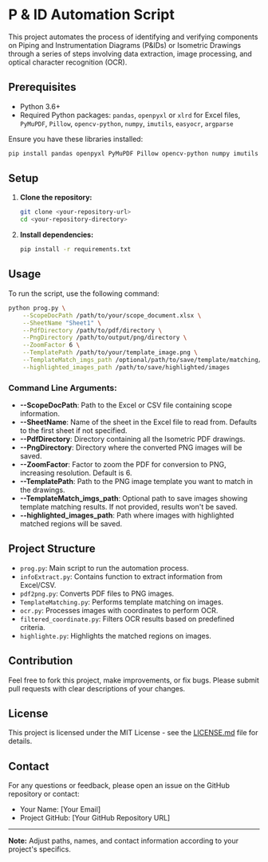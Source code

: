 # P & ID Automation Script

This project automates the process of identifying and verifying components on Piping and Instrumentation Diagrams (P&IDs) or Isometric Drawings through a series of steps involving data extraction, image processing, and optical character recognition (OCR).

## Prerequisites

- Python 3.6+
- Required Python packages: `pandas`, `openpyxl` or `xlrd` for Excel files, `PyMuPDF`, `Pillow`, `opencv-python`, `numpy`, `imutils`, `easyocr`, `argparse`

Ensure you have these libraries installed:

```bash
pip install pandas openpyxl PyMuPDF Pillow opencv-python numpy imutils easyocr argparse
```

## Setup

1. **Clone the repository:**

   ```bash
   git clone <your-repository-url>
   cd <your-repository-directory>
   ```

2. **Install dependencies:**

   ```bash
   pip install -r requirements.txt
   ```

## Usage

To run the script, use the following command:

```bash
python prog.py \
    --ScopeDocPath /path/to/your/scope_document.xlsx \
    --SheetName "Sheet1" \
    --PdfDirectory /path/to/pdf/directory \
    --PngDirectory /path/to/output/png/directory \
    --ZoomFactor 6 \
    --TemplatePath /path/to/your/template_image.png \
    --TemplateMatch_imgs_path /optional/path/to/save/template/matching/results \
    --highlighted_images_path /path/to/save/highlighted/images
```

### Command Line Arguments:

- **--ScopeDocPath**: Path to the Excel or CSV file containing scope information.
- **--SheetName**: Name of the sheet in the Excel file to read from. Defaults to the first sheet if not specified.
- **--PdfDirectory**: Directory containing all the Isometric PDF drawings.
- **--PngDirectory**: Directory where the converted PNG images will be saved.
- **--ZoomFactor**: Factor to zoom the PDF for conversion to PNG, increasing resolution. Default is 6.
- **--TemplatePath**: Path to the PNG image template you want to match in the drawings.
- **--TemplateMatch_imgs_path**: Optional path to save images showing template matching results. If not provided, results won't be saved.
- **--highlighted_images_path**: Path where images with highlighted matched regions will be saved.

## Project Structure

- `prog.py`: Main script to run the automation process.
- `infoExtract.py`: Contains function to extract information from Excel/CSV.
- `pdf2png.py`: Converts PDF files to PNG images.
- `TemplateMatching.py`: Performs template matching on images.
- `ocr.py`: Processes images with coordinates to perform OCR.
- `filtered_coordinate.py`: Filters OCR results based on predefined criteria.
- `highlighte.py`: Highlights the matched regions on images.

## Contribution

Feel free to fork this project, make improvements, or fix bugs. Please submit pull requests with clear descriptions of your changes.

## License

This project is licensed under the MIT License - see the [LICENSE.md](LICENSE.md) file for details.

## Contact

For any questions or feedback, please open an issue on the GitHub repository or contact:

- Your Name: [Your Email]
- Project GitHub: [Your GitHub Repository URL]

---

**Note:** Adjust paths, names, and contact information according to your project's specifics.
